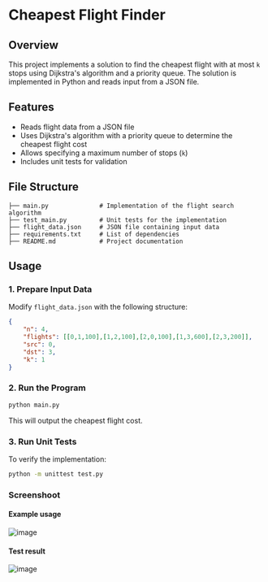 # Cheapest Flight Finder

## Overview
This project implements a solution to find the cheapest flight with at most `k` stops using Dijkstra's algorithm and a priority queue. The solution is implemented in Python and reads input from a JSON file.

## Features
- Reads flight data from a JSON file
- Uses Dijkstra's algorithm with a priority queue to determine the cheapest flight cost
- Allows specifying a maximum number of stops (`k`)
- Includes unit tests for validation

## File Structure
```
├── main.py              # Implementation of the flight search algorithm
├── test_main.py         # Unit tests for the implementation
├── flight_data.json     # JSON file containing input data
├── requirements.txt     # List of dependencies
├── README.md            # Project documentation
```

## Usage

### 1. Prepare Input Data
Modify `flight_data.json` with the following structure:
```json
{
    "n": 4,
    "flights": [[0,1,100],[1,2,100],[2,0,100],[1,3,600],[2,3,200]],
    "src": 0,
    "dst": 3,
    "k": 1
}
```

### 2. Run the Program
```sh
python main.py
```
This will output the cheapest flight cost.

### 3. Run Unit Tests
To verify the implementation:
```sh
python -m unittest test.py
```

### Screenshoot

#### Example usage

![image](https://github.com/user-attachments/assets/2e8d8054-02a5-4c9f-bc7a-6c843ae28a4e)

#### Test result

![image](https://github.com/user-attachments/assets/d45497bc-0d02-455d-bc77-ece8ff671faf)

